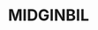---
lastmod: '2025-04-06T06:05:20+00:00'
latitude: -28.38059
layout: suburb
longitude: 153.31648
postcode: '2484'
state: NSW
title: MIDGINBIL
url: /nsw/midginbil/
---